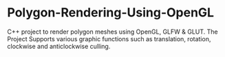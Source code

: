 # Polygon-Rendering-Using-OpenGL
C++ project to render polygon meshes using OpenGL, GLFW &amp; GLUT. The Project Supports various graphic functions such as translation, rotation, clockwise and anticlockwise culling.
